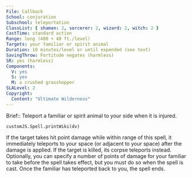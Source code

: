 ```yaml
---
File: Callback
School: conjuration
Subschool: teleportation
ClassList: { shaman: 2, sorcerer: 2, wizard: 2, witch: 2 }
CastTime: standard action
Range: long (400 + 40 ft./level)
Targets: your familiar or spirit animal
Duration: 10 minutes/level or until expended (see text)
SavingThrow: Fortitude negates (harmless)
SR: yes (harmless)
Components:
  V: yes
  S: yes
  M: a crushed grasshopper
SLALevel: 2
Copyright:
  Content: "Ultimate Wilderness"
---
```

Brief:: Teleport a familiar or spirit animal to your side when it is injured.

```dataviewjs
customJS.Spell.printWiki(dv)
```

If the target takes hit point damage while within range of this spell, it immediately teleports to your space (or adjacent to your space) after the damage is applied. If the target is killed, its corpse teleports instead. Optionally, you can specify a number of points of damage for your familiar to take before the spell takes effect, but you must do so when the spell is cast. Once the familiar has teleported back to you, the spell ends.
